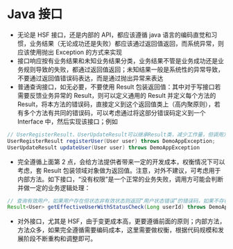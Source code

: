 



# Java 接口

- 无论是 HSF 接口，还是内部的 API，都应该遵循 java 语言的编码直觉和习惯，业务结果（无论成功还是失败）都应该通过返回值返回，而系统异常，则应该使用抛出 Exception 的方式来实现
- 接口响应按有业务结果和未知业务结果分类，业务结果不管是业务成功还是业务规则导致的失败，都通过返回值返回；未知结果一般是系统性的异常导致，不要通过返回值错误码表达，而是通过抛出异常来表达
- 普通查询接口，如无必要，不要使用 Result 包装返回值：其中对于写接口若需要反馈业务异常的 Result，则可以定义通用的 Result 并定义每个方法的 Result，将本方法的错误码，直接定义到这个返回值类上（高内聚原则），若有多个方法有共同的错误码，可以考虑通过将这部分错误码定义到一个Interface 中，然后实现该接口；例如 
```java
// UserRegisterResult、UserUpdateResult可以继承Result类，减少工作量，但调用方不需要感知Result类的存在
UserRegisterResult registerUser(User user) throws DemoAppException;
UserUpdateResult updateUser(User user) throws DemoAppException
```
- 完全遵循上面第 2 点，会给方法提供者带来一定的开发成本，权衡情况下可以考虑，套 Result 包装领域对象做为返回值。注意，对外不建议，可考虑用于内部方法。如下接口，“没有权限”是一个正常的业务失败，调用方可能会判断并做一定的业务逻辑处理：
```java
// 查询有效用户，如果用户存在但状态非有效状态则返回“用户状态错误”的错误码，如果不存在则返回null
Result<User> getEffectiveUserWithStatusCheck(Long userId) throws DemoAppException;
```
- 对外接口，尤其是 HSF，由于变更成本高，更要遵循前面的原则；内部方法，方法众多，如果完全遵循需要编码成本，这里需要做权衡，根据代码规模和发展阶段不断重构和调整即可。